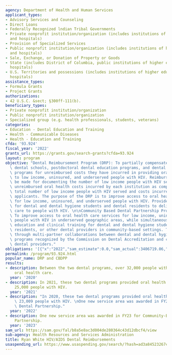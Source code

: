 ```yaml
---
agency: Department of Health and Human Services
applicant_types:
- Advisory Services and Counseling
- Direct Loans
- Federally Recognized lndian Tribal Governments
- Private nonprofit institution/organization (includes institutions of higher education
  and hospitals)
- Provision of Specialized Services
- Public nonprofit institution/organization (includes institutions of higher education
  and hospitals)
- Sale, Exchange, or Donation of Property or Goods
- State (includes District of Columbia, public institutions of higher education and
  hospitals)
- U.S. Territories and possessions (includes institutions of higher education and
  hospitals)
assistance_types:
- Formula Grants
- Project Grants
authorizations:
- 42 U.S.C. &sect; §300ff-111(b).
beneficiary_types:
- Private nonprofit institution/organization
- Public nonprofit institution/organization
- Specialized group (e.g. health professionals, students, veterans)
categories:
- Education - Dental Education and Training
- Health - Communicable Diseases
- Health - Education and Training
cfda: '93.924'
fiscal_year: '2022'
grants_url: https://grants.gov/search-grants?cfda=93.924
layout: program
objective: "Dental Reimbursement Program (DRP): To partially compensate accredited\
  \ dental schools, postdoctoral dental education programs, and dental hygiene education\
  \ programs for unreimbursed costs they have incurred in providing oral health services\
  \ to low income, uninsured, and underserved people with HIV. Reimbursement will\
  \ be made for documenting the number of low income people with HIV served and the\
  \ unreimbursed oral health costs incurred by each institution as compared with the\
  \ total number of low income people with HIV served and costs incurred by all eligible\
  \ applicants. The purpose of the DRP is to improve access to oral health care services\
  \ for low income, uninsured, and underserved people with HIV. Provide clinical training\
  \ for dental and dental hygiene students and dental residents to deliver oral health\
  \ care to people with HIV. \n\nCommunity Based Dental Partnership Program (CBDPP):\
  \ To improve access to oral health care services for low income, uninsured and underserved\
  \ people with HIV in underserved geographic areas, while simultaneously providing\
  \ education and clinical training for dental and dental hygiene students, dental\
  \ residents, or other dental providers in community-based settings. This is achieved\
  \ through multi-partner collaborations between dental and dental hygiene education\
  \ programs recognized by the Commission on Dental Accreditation and community-based\
  \ dental providers."
obligations: '[{"x":"2022","sam_estimate":0.0,"sam_actual":3406719.06,"usa_spending_actual":12553092.3},{"x":"2023","sam_estimate":3585614.0,"sam_actual":0.0,"usa_spending_actual":12682898.35},{"x":"2024","sam_estimate":3700000.0,"sam_actual":0.0,"usa_spending_actual":12629802.7}]'
permalink: /program/93.924.html
popular_name: DRP and CBDPP
results:
- description: Between the two dental programs, over 32,000 people with HIV have received
    oral health care.
  year: '2020'
- description: In 2021, these two dental programs provided oral health care to over
    25,000 people with HIV.
  year: '2021'
- description: "In 2020, these two dental programs provided oral health care to over\
    \ 23,009 people with HIV. \nOne new service area was awarded in FY23 for Community-Based\
    \ Dental Partnership."
  year: '2022'
- description: One new service area was awarded in FY23 for Community-Based Dental
    Partnership.
  year: '2023'
sam_url: https://sam.gov/fal/b8a5e8ac3d004de280364c43d12dbcf4/view
sub-agency: Health Resources and Services Administration
title: Ryan White HIV/AIDS Dental Reimbursements
usaspending_url: https://www.usaspending.gov/search/?hash=ad3a84523267c63adbaaa435dd6ed7a0
---
```

